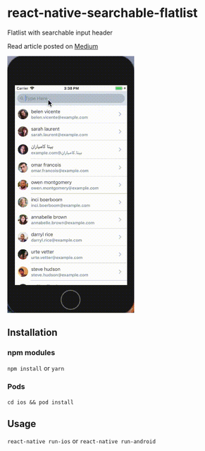 # react-native-searchable-flatlist
Flatlist with searchable input header

Read article posted on [Medium](https://medium.com/react-native-development/how-to-use-the-flatlist-component-react-native-basics-92c482816fe6)


![alt tag](./assets/flatlist.gif)


## Installation
### npm modules
```npm install```
or
```yarn```

### Pods
```cd ios && pod install```

## Usage
```react-native run-ios```
or
```react-native run-android```
